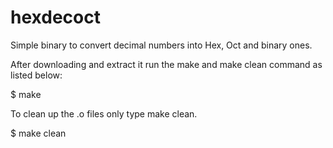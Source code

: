 # hexdecoct
Simple binary to convert decimal numbers into Hex, Oct and binary ones.

After downloading and extract it run the make and make clean command as listed below:

$ make

To clean up the .o files only type make clean.

$ make clean
